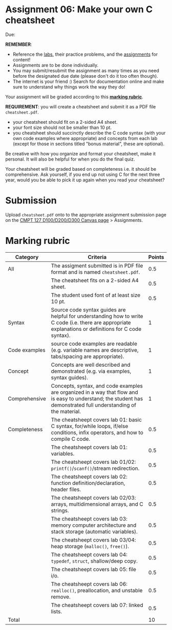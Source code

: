 # Assignment 06: Make your own C cheatsheet

Due:

**REMEMBER**:
- Reference the [labs](../../labs), their practice problems, and the [assignments](../) for content!
- Assignments are to be done individually.
- You may submit/resubmit the assignment as many times as you need before the designated due date (please don't do it too often though).
- The internet is your friend :) Search for documentation online and make sure to understand why things work the way they do!

Your assignment will be graded according to this [**marking rubric**](#marking-rubric).

**REQUIREMENT**: you will create a cheatsheet and submit it as a PDF file `cheatsheet.pdf`.
- your cheatsheet should fit on a 2-sided A4 sheet.
- your font size should not be smaller than 10 pt.
- you cheatsheet should succinctly describe the C code syntax (with your own code examples where appropriate) and concepts from each lab (except for those in sections titled "bonus material", these are optional).

Be creative with how you organize and format your cheatsheet, make it personal. It will also be helpful for when you do the final quiz.

Your cheatsheet will be graded based on completeness i.e. it should be comprehensive. Ask yourself, if you end up not using C for the next three year, would you be able to pick it up again when you read your cheatsheet?

# Submission

Upload `cheatsheet.pdf` onto to the appropriate assignment submission page on the [CMPT 127 D100/D200/D300 Canvas page](https://canvas.sfu.ca/courses/62984) > Assignments.

# Marking rubric


| Category | Criteria                                  | Points |
|------|-----------------------------------------------|--------|
| All  | The assigment submitted is in PDF file format and is named `cheatsheet.pdf`. | 0.5 |
|      | The cheatsheet fits on a 2-sided A4 sheet.    | 0.5    |
|      | The student used font of at least size 10 pt. | 0.5    |
| Syntax | Source code syntax guides are helpful for understanding how to write C code (i.e. there are appropriate explanations or definitions for C code syntax). | 1 |
| Code examples | source code examples are readable (e.g. variable names are descriptive, tabs/spacing are appropriate). | 1 |
| Concept | Concepts are well described and demonstrated (e.g. via examples, syntax guides). | 1 |
| Comprehensive | Concepts, syntax, and code examples are organized in a way that flow and is easy to understand; the student has demonstrated full understanding of the material. | 1 |
| Completeness | The cheatsheept covers lab 01: basic C syntax, for/while loops, if/else conditions, infix operators, and how to compile C code. | 0.5 |
|      | The cheatsheept covers lab 01: variables.     | 0.5    |
|      | The cheatsheept covers lab 01/02: `printf()`/`scanf()`/stream redirection. | 0.5 |
|      | The cheatsheept covers lab 02: function definition/declaration, header files. | 0.5 |
|      | The cheatsheept covers lab 02/03: arrays, multidimensional arrays, and C strings. | 0.5 |
|      | The cheatsheept covers lab 03: memory computer architecture and stack storage (automatic variables). | 0.5 |
|      | The cheatsheept covers lab 03/04: heap storage (`malloc()`, `free()`). | 0.5 |
|      | The cheatsheept covers lab 04: `typedef`, `struct`, shallow/deep copy. | 0.5 |
|      | The cheatsheept covers lab 05: file i/o.      | 0.5    |
|      | The cheatsheept covers lab 06: `realloc()`, preallocation, and unstable remove. | 0.5 |
|      | The cheatsheept covers lab 07: linked lists.  | 0.5    |
| Total|                                               | 10     |